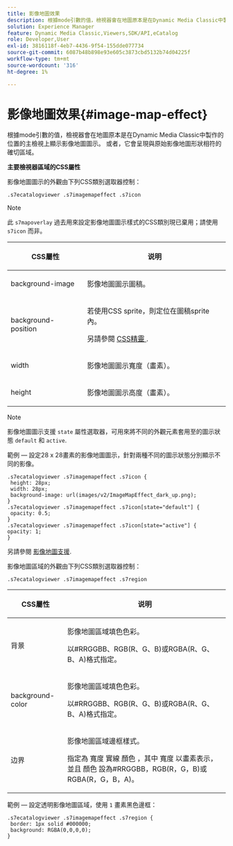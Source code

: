 ```yaml
---
title: 影像地圖效果
description: 根據mode引數的值，檢視器會在地圖原本是在Dynamic Media Classic中製作的位置的主檢視上顯示影像地圖圖示。 或者，它會呈現與原始影像地圖形狀相符的確切區域。
solution: Experience Manager
feature: Dynamic Media Classic,Viewers,SDK/API,eCatalog
role: Developer,User
exl-id: 3816118f-4eb7-4436-9f54-155dde077734
source-git-commit: 6087b48b898e93e605c3873cbd5132b74d04225f
workflow-type: tm+mt
source-wordcount: '316'
ht-degree: 1%

---
```


# 影像地圖效果{#image-map-effect}

根據mode引數的值，檢視器會在地圖原本是在Dynamic Media Classic中製作的位置的主檢視上顯示影像地圖圖示。 或者，它會呈現與原始影像地圖形狀相符的確切區域。

<!--<a id="section_061E550C1C1D4DB2BD663A898895B38C"></a>-->

**主要檢視器區域的CSS屬性**

影像地圖圖示的外觀由下列CSS類別選取器控制：

```
.s7ecatalogviewer .s7imagemapeffect .s7icon
```

>[!NOTE]
>
>此 `s7mapoverlay` 過去用來設定影像地圖圖示樣式的CSS類別現已棄用；請使用 `s7icon` 而非。

<table id="table_94EE3F5BBE4547C0B4943471CEE7EDE4"> 
 <thead> 
  <tr> 
   <th colname="col1" class="entry"> <p> CSS屬性 </p> </th> 
   <th colname="col2" class="entry"> <p>说明 </p> </th> 
  </tr> 
 </thead>
 <tbody> 
  <tr> 
   <td colname="col1"> <p> <span class="codeph"> background-image </span> </p> </td> 
   <td colname="col2"> <p>影像地圖圖示圖稿。 </p> </td> 
  </tr> 
  <tr> 
   <td colname="col1"> <p> <span class="codeph"> background-position </span> </p> </td> 
   <td colname="col2"> <p> 若使用CSS sprite，則定位在圖稿sprite內。 </p> <p>另請參閱 <a href="../../../c-html5-s7-aem-asset-viewers/c-html5-20-ecatalog-viewer-about/c-html5-20-ecatalog-viewer-customizingviewer/c-html5-20-ecatalog-viewer-customizingviewer.md#section-9d570f95eb2443aca74c1b02f6e89aff" format="dita" scope="local"> CSS精靈 </a>. </p> </td> 
  </tr> 
  <tr> 
   <td colname="col1"> <p> <span class="codeph"> width </span> </p> </td> 
   <td colname="col2"> <p>影像地圖圖示寬度（畫素）。 </p> </td> 
  </tr> 
  <tr> 
   <td colname="col1"> <p> <span class="codeph"> height </span> </p> </td> 
   <td colname="col2"> <p>影像地圖圖示高度（畫素）。 </p> </td> 
  </tr> 
 </tbody> 
</table>

>[!NOTE]
>
>影像地圖圖示支援 `state` 屬性選取器，可用來將不同的外觀元素套用至的圖示狀態 `default` 和 `active`.

範例 — 設定28 x 28畫素的影像地圖圖示，針對兩種不同的圖示狀態分別顯示不同的影像。

```
.s7ecatalogviewer .s7imagemapeffect .s7icon { 
 height: 28px; 
 width: 28px;  
 background-image: url(images/v2/ImageMapEffect_dark_up.png); 
} 
.s7ecatalogviewer .s7imagemapeffect .s7icon[state="default"] { 
 opacity: 0.5; 
} 
.s7ecatalogviewer .s7imagemapeffect .s7icon[state="active"] { 
opacity: 1; 
}
```

另請參閱 [影像地圖支援](../../../c-html5-s7-aem-asset-viewers/c-html5-20-ecatalog-viewer-about/c-html5-20-ecatalog-image-map-support.md#concept-28759efae5014a1fa8b0fb14dc26812a).

影像地圖區域的外觀由下列CSS類別選取器控制：

```
.s7ecatalogviewer .s7imagemapeffect .s7region
```

<table id="table_1FF98CE842604AAABD838FF528CDC4EF"> 
 <thead> 
  <tr> 
   <th colname="col1" class="entry"> <p> CSS屬性 </p> </th> 
   <th colname="col2" class="entry"> <p>说明 </p> </th> 
  </tr> 
 </thead>
 <tbody> 
  <tr> 
   <td colname="col1"> <p> <span class="codeph"> 背景 </span> </p> </td> 
   <td colname="col2"> <p> 影像地圖區域填色色彩。 </p> <p>以#RRGGBB、RGB(R、G、B)或RGBA(R、G、B、A)格式指定。 </p> </td> 
  </tr> 
  <tr> 
   <td colname="col1"> <p> <span class="codeph"> background-color </span> </p> </td> 
   <td colname="col2"> <p> 影像地圖區域填色色彩。 </p> <p>以#RRGGBB、RGB(R、G、B)或RGBA(R、G、B、A)格式指定。 </p> </td> 
  </tr> 
  <tr> 
   <td colname="col1"> <p> <span class="codeph"> 边界 </span> </p> </td> 
   <td colname="col2"> <p> 影像地圖區域邊框樣式。 </p> <p>指定為 <span class="codeph"> <span class="varname"> 寬度 </span> 實線 <span class="varname"> 顏色 </span> </span>，其中 <span class="codeph"> <span class="varname"> 寬度 </span> </span> 以畫素表示，並且 <span class="codeph"> <span class="varname"> 顏色 </span> </span> 設為#RRGGBB，RGB(R，G，B)或RGBA(R，G，B，A)。 </p> </td> 
  </tr> 
 </tbody> 
</table>

範例 — 設定透明影像地圖區域，使用 `1` 畫素黑色邊框：

```
.s7ecatalogviewer .s7imagemapeffect .s7region { 
 border: 1px solid #000000; 
 background: RGBA(0,0,0,0);  
}
```
